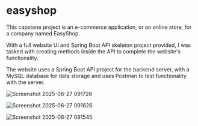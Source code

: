 # easyshop

This capstone project is an e-commerce application, or an online store, for a company
named EasyShop.

With a full website UI and Spring Boot API skeleton project provided, I was tasked with creating methods inside the API
to complete the website's functionality.

The website uses a Spring Boot API project for the backend server, with a
MySQL database for data storage and uses Postman to test functionality with the server.

![Screenshot 2025-06-27 091726](https://github.com/user-attachments/assets/c4d906c2-fd81-41c9-8048-ee64f816a247)

![Screenshot 2025-06-27 091626](https://github.com/user-attachments/assets/be537eea-3289-4df9-918f-32193dfb2432)

![Screenshot 2025-06-27 091545](https://github.com/user-attachments/assets/753890c7-ebe1-4ec6-a3e0-057c1c1d0a4d)
